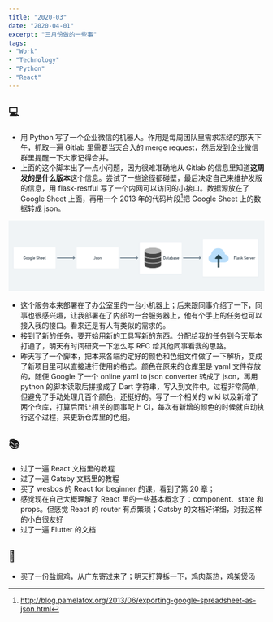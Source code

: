 ```yaml
---
title: "2020-03"
date: "2020-04-01"
excerpt: "三月份做的一些事"
tags:
- "Work"
- "Technology"
- "Python"
- "React"
---
```


## 💻

- 用 Python 写了一个企业微信的机器人。作用是每周团队里需求冻结的那天下午，抓取一遍 Gitlab 里需要当天合入的 merge request，然后发到企业微信群里提醒一下大家记得合并。
- 上面的这个脚本出了一点小问题，因为很难准确地从 Gitlab 的信息里知道**这周发的是什么版本**这个信息。尝试了一些途径都碰壁，最后决定自己来维护发版的信息，用 flask-restful 写了一个内网可以访问的小接口。数据源放在了 Google Sheet 上面，再用一个 2013 年的代码片段[^1]把 Google Sheet 上的数据转成 json。

![image.png](https://raw.githubusercontent.com/Anthonyeef/homepage/main/static/images/2020-03-1.png)

- 这个服务本来部署在了办公室里的一台小机器上；后来跟同事介绍了一下，同事也很感兴趣，让我部署在了内部的一台服务器上，他有个手上的任务也可以接入我的接口。看来还是有人有类似的需求的。
- 接到了新的任务，要开始用新的工具写新的东西。分配给我的任务到今天基本打通了，明天有时间研究一下怎么写 RFC 给其他同事看我的思路。
- 昨天写了一个脚本，把本来各端约定好的颜色和色组文件做了一下解析，变成了新项目里可以直接进行使用的格式。颜色在原来的仓库里是 yaml 文件存放的，随便 Google 了一个 online yaml to json converter 转成了 json，再用 python 的脚本读取后拼接成了 Dart 字符串，写入到文件中。过程非常简单，但避免了手动处理几百个颜色，还挺好的。写了一个相关的 wiki 以及新增了两个仓库，打算后面让相关的同事配上 CI，每次有新增的颜色的时候就自动执行这个过程，来更新仓库里的色组。

## 📚

- 过了一遍 React 文档里的教程
- 过了一遍 Gatsby 文档里的教程
- 买了 wesbos 的 React for beginner 的课，看到了第 20 章；
- 感觉现在自己大概理解了 React 里的一些基本概念了：component、state 和 props。但感觉 React 的 router 有点繁琐；Gatsby 的文档好详细，对我这样的小白很友好
- 过了一遍 Flutter 的文档

## 🍳

- 买了一份盐焗鸡，从广东寄过来了；明天打算拆一下，鸡肉蒸热，鸡架煲汤

[^1]: http://blog.pamelafox.org/2013/06/exporting-google-spreadsheet-as-json.html
